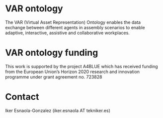 # VAR ontology
The VAR (Virtual Asset Representation) Ontology enables the data exchange between different agents in assembly scenarios to enable adaptive, interactive, assistive and collaborative workplaces.

# VAR ontology funding
This work is supported by the project A4BLUE which has received funding from the European Union’s Horizon 2020 research and innovation programme under grant agreement no. 723828

# Contact
Iker Esnaola-Gonzalez (iker.esnaola AT tekniker.es)

